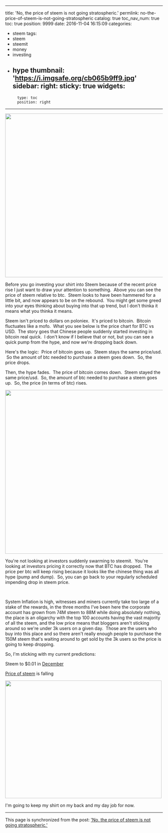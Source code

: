 
---
title: 'No, the price of steem is not going stratospheric.'
permlink: no-the-price-of-steem-is-not-going-stratospheric
catalog: true
toc_nav_num: true
toc: true
position: 9999
date: 2016-11-04 16:15:09
categories:
- steem
tags:
- steem
- steemit
- money
- investing
- hype
thumbnail: 'https://i.imgsafe.org/cb065b9ff9.jpg'
sidebar:
    right:
        sticky: true
widgets:
    -
        type: toc
        position: right
---


<html>
<p><img src="https://i.imgsafe.org/cb065b9ff9.jpg" width="1221" height="522"/></p>
<p>Before you go investing your shirt into Steem because of the recent price rise I just want to draw your attention to something. &nbsp;Above you can see the price of steem relative to btc. &nbsp;Steem looks to have been hammered for a little bit, and now appears to be on the rebound. &nbsp;You might get some greed into your eyes thinking about buying into that up trend, but I don't thinka it means what you thinka it means.</p>
<p>Steem isn't priced to dollars on poloniex. &nbsp;It's priced to bitcoin. &nbsp;Bitcoin fluctuates like a mofo. &nbsp;What you see below is the price chart for BTC vs USD. &nbsp;The story goes that Chinese people suddenly started investing in bitcoin real quick. &nbsp;I don't know if I believe that or not, but you can see a quick pump from the hype, and now we're dropping back down. &nbsp;</p>
<p>Here's the logic: &nbsp;Price of bitcoin goes up. &nbsp;Steem stays the same price/usd. &nbsp;So the amount of btc needed to purchase a steem goes down. &nbsp;So, the price drops. &nbsp;</p>
<p>Then, the hype fades. &nbsp;The price of bitcoin comes down. &nbsp;Steem stayed the same price/usd. &nbsp;So, the amount of btc needed to purchase a steem goes up. &nbsp;So, the price (in terms of btc) rises.</p>
<p><img src="https://i.imgsafe.org/cb07cb4e50.jpg" width="1219" height="522"/></p>
<p>You're not looking at investors suddenly swarming to steemit. &nbsp;You're looking at investors pricing it correctly now that BTC has dropped. &nbsp;The price per btc will keep rising because it looks like the chinese thing was all hype (pump and dump). &nbsp;So, you can go back to your regularly scheduled impending drop in steem price.</p>
<p><br></p>
<p>System Inflation is high, witnesses and miners currently take too large of a stake of the rewards, in the three months I've been here the corporate account has grown from 74M steem to 88M while doing absolutely nothing, the place is an oligarchy with the top 100 accounts having the vast majority of all the steem, and the low price means that bloggers aren't sticking around so we're under 3k users on a given day. &nbsp;Those are the users who buy into this place and so there aren't really enough people to purchase the 150M steem that's waiting around to get sold by the 3k users so the price is going to keep dropping.</p>
<p>So, I'm sticking with my current predictions:</p>
<p>Steem to $0.01 in <a href="https://steemit.com/steem/@aggroed/steem-prediction-steem-will-drop-below-usd0-01-by-december">December</a></p>
<p><a href="https://steemit.com/steem/@aggroed/steem-keeps-falling-the-silence-is-deafening">Price of steem</a> is falling</p>
<p><img src="https://img1.steemit.com/0x0/https://images.duckduckgo.com/iu/?u=http%3A%2F%2F3.bp.blogspot.com%2F-UEIL1IeMhF4%2FUe2VoE_TqTI%2FAAAAAAAACRA%2FdhrzLKqZ7FA%2Fs1600%2Fcoyote%2Bfalling-2%2BGIF.gif&amp;f=1" width="500" height="375"/></p>
<p>I'm going to keep my shirt on my back and my day job for now. &nbsp;</p>
</html>

- - -

This page is synchronized from the post: ['No, the price of steem is not going stratospheric.'](https://steemit.com/@aggroed/no-the-price-of-steem-is-not-going-stratospheric)

